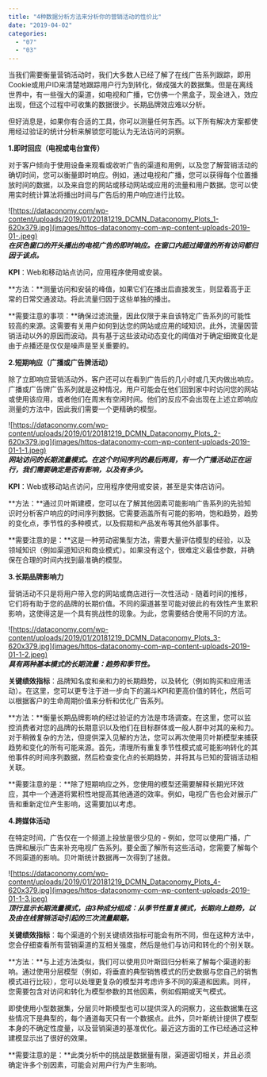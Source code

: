 ```yaml
---
title: "4种数据分析方法来分析你的营销活动的性价比"
date: "2019-04-02"
categories: 
  - "07"
  - "03"
---
```


当我们需要衡量营销活动时，我们大多数人已经了解了在线广告系列跟踪，即用Cookie或用户ID来清楚地跟踪用户行为到转化，做成强大的数据集。但是在离线世界中，有一些强大的渠道，如电视和广播，它仿佛一个黑盒子，现金进入，效应出现，但这个过程中可收集的数据很少。长期品牌效应难以分析。

但好消息是，如果你有合适的工具，你可以测量任何东西。以下所有解决方案都使用经过验证的统计分析来解锁您可能认为无法访问的洞察。

**1.即时回应（电视或电台宣传）**

对于客户倾向于使用设备来观看或收听广告的渠道和用例，以及您了解营销活动的确切时间，您可以衡量即时响应。例如，通过电视和广播，您可以获得每个位置播放时间的数据，以及来自您的网站或移动网站或应用的流量和用户数据。您可以使用实时统计算法将播出时间与广告后的用户响应进行比较。

![https://dataconomy.com/wp-content/uploads/2019/01/20181219_DCMN_Dataconomy_Plots_1-620x379.jpg](images/https-dataconomy-com-wp-content-uploads-2019-01-.jpeg)  
**_在灰色窗口的开头播出的电视广告的即时响应。在窗口内超过阈值的所有访问都归因于该点。_**

**KPI**：Web和移动站点访问，应用程序使用或安装。

**方法：**测量访问和安装的峰值，如果它们在播出后直接发生，则显着高于正常的日常交通波动。将此流量归因于这些单独的播出。

**需要注意的事项：**确保过滤流量，因此仅限于来自该特定广告系列的可能性较高的来源。这需要有关用户如何到达您的网站或应用的域知识。此外，流量因营销活动以外的原因而波动。具有基于这些波动动态变化的阈值对于确定细微变化是由于点播还是仅仅是噪声是至关重要的。

**2.短期响应（广播或广告牌活动）**

除了立即响应营销活动外，客户还可以在看到广告后的几小时或几天内做出响应。广播或广告牌广告系列就是这种情况，用户可能会在他们回到家中时访问您的网站或使用该应用，或者他们在周末有空闲时间。他们的反应不会出现在上述立即响应测量的方法中，因此我们需要一个更精确的模型。

![https://dataconomy.com/wp-content/uploads/2019/01/20181219_DCMN_Dataconomy_Plots_2-620x379.jpg](images/https-dataconomy-com-wp-content-uploads-2019-01-1-1.jpeg)  
**_网站访问的长期流量模式。在这个时间序列的最后两周，有一个广播活动正在运行，我们需要确定是否有影响，以及有多少。_**

**KPI**：Web或移动站点访问，应用程序使用或安装，甚至是实体店访问。

**方法：**通过贝叶斯建模，您可以在了解其他因素可能影响广告系列的先验知识时分析客户响应的时间序列数据。它需要涵盖所有可能的影响，饱和趋势，趋势的变化点，季节性的多种模式，以及假期和产品发布等其他外部事件。

**需要注意的是：**这是一种劳动密集型方法，需要大量评估模型的经验，以及领域知识（例如渠道知识和商业模式）。如果没有这个，很难定义最佳参数，并确保在合理的时间内找到最准确的模型。

**3.长期品牌影响力**

营销活动不只是将用户带入您的网站或商店进行一次性活动 - 随着时间的推移，它们将有助于您的品牌的长期价值。不同的渠道甚至可能对彼此的有效性产生累积影响，这使得这是一个具有挑战性的现象。为此，您需要结合使用不同的方法。

![https://dataconomy.com/wp-content/uploads/2019/01/20181219_DCMN_Dataconomy_Plots_3-620x379.jpg](images/https-dataconomy-com-wp-content-uploads-2019-01-1-2.jpeg)  
**_具有两种基本模式的长期流量：趋势和季节性。_**

**关键绩效指标**：品牌知名度和亲和力的长期趋势，以及转化（例如购买和应用活动）。在这里，您可以更专注于进一步向下的漏斗KPI和更高价值的转化，然后可以根据客户的生命周期价值来分析和优化广告系列。

**方法：**衡量长期品牌影响的经过验证的方法是市场调查。在这里，您可以监控消费者对您的品牌的长期意识以及他们在目标群体或一般人群中对其的亲和力。对于稍微复杂的方法，但提供深入见解的方法，您可以再次使用贝叶斯模型来捕获趋势和变化的所有可能来源。首先，清理所有重复季节性模式或可能影响转化的其他事件的时间序列数据，然后检查变化点的长期趋势，并将其与已知的营销活动相关联。

**需要注意的是：**除了短期响应之外，您使用的模型还需要解释长期光环效应，其中一个通道将累积性地提高其他通道的效率。例如，电视广告也会对展示广告和重新定位产生影响，这需要加以考虑。

**4.跨媒体活动**

在特定时间，广告仅在一个频道上投放是很少见的 - 例如，您可以使用广播，广告牌和展示广告来补充电视广告系列。要全面了解所有这些活动，您需要了解每个不同渠道的影响。贝叶斯统计数据再一次得到了拯救。  

![https://dataconomy.com/wp-content/uploads/2019/01/20181219_DCMN_Dataconomy_Plots_4-620x379.jpg](images/https-dataconomy-com-wp-content-uploads-2019-01-1-3.jpeg)  
**_顶行显示长期流量模式，由3种成分组成：从季节性重复模式，长期向上趋势，以及由在线营销活动引起的三次流量颠簸。_**

**关键绩效指标**：每个渠道的个别关键绩效指标可能会有所不同，但在这种方法中，您会仔细查看所有营销渠道的互相关强度，然后是他们与访问和转化的个别关联。

**方法：**与上述方法类似，我们可以使用贝叶斯回归分析来了解每个渠道的影响。通过使用分层模型（例如，将垂直的典型销售模式的历史数据与您自己的销售模式进行比较），您可以处理更复杂的模型并考虑许多不同的渠道和因素。同样，您需要包含对访问和转化为模型参数的其他因素，例如假期或天气模式。

即使使用小型数据集，分层贝叶斯模型也可以提供深入的洞察力，这些数据集在这些情况下是典型的，每个通道每天只有一个数据点。此外，贝叶斯统计提供了模型本身的不确定性度量，以及营销渠道的基准优化。最近这方面的工作已经通过这种建模显示出了很好的效果。

**需要注意的是：**此类分析中的挑战是数据量有限，渠道密切相关，并且必须确定许多个别因素，可能会对用户行为产生影响。
